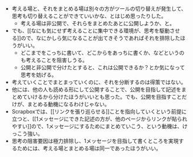 - 考える場と、それをまとめる場は別々の方がツールの切り替えが発生して、思考も切り替えることができていいかな、とはじめ思ったりした。
	- 考える場は非公開で、それらをまとめたあとに公開しようか、と。
- でも、[[なにも気にせず考えることに集中できる環境が、思考を駆動させる]]ので、なにかしら気になることが出てきそうであればそれを排除したほうがいい。
	- どこまでをこっちに書いて、どこからをあっちに書くか、などというのも考えることを阻害しうる。
	- 公開と非公開で分けたとすると、これは公開できるか？とか気になって思考を妨げる。
- 考えていくことでまとまっていくのに、それを分断するのは得策ではない。
- 他には、他の人も読める形にして公開することで、公開を目指して記述をまとめていけるから分けたほうがいいとも思った。でも、公開を目指すことだけが、まとめる動機になるわけじゃない。
- Scrapboxでは、[[リンクを張り巡らせる]]ことを指向していくという前提に立つと、[[1メッセージにできた記述の方が、他のページからリンクが貼られやすい]]ので、1メッセージにするためにまとめていこう、という動機は、けっこう強い。
- 思考の阻害要因は極力排除し、1メッセージを目指して書くところを実現するためには、考える場とまとめる場は同一であったほうがいい。